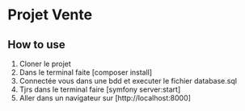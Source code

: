 # Projet Vente

## How to use 
1. Cloner le projet
2. Dans le terminal faite [composer install]
3. Connectée vous dans une bdd et executer le fichier database.sql
4. Tjrs dans le terminal faire [symfony server:start]
5. Aller dans un navigateur sur [http://localhost:8000]